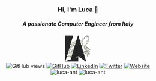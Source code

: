 <div align=center>
  <h3>Hi, I'm Luca 👋</h3>
  <h5>A passionate Computer Engineer from Italy</h5>
  <img width=70px src="https://raw.githubusercontent.com/luca-ant/luca-ant/main/LA_Q.png">
</div>

<div align=center>
  <img src="https://komarev.com/ghpvc/?username=luca-ant&label=GitHub%20profile%20views&color=28a745&style=flat&color=brightgreen" alt="GitHub views" />
  <a href="https://github.com/luca-ant"><img src="https://img.shields.io/github/followers/luca-ant.svg?label=GitHub&style=flat&color=brightgreen&logo=github" alt="GitHub"></a>
  <a href="https://www.linkedin.com/in/luca-ant"><img src="https://img.shields.io/badge/LinkedIn-blue?style=flat&color=blue&logo=linkedin" alt="LinkedIn"></a>
  <a href="https://twitter.com/luca_antognetti"><img src="https://img.shields.io/twitter/follow/luca_antognetti?label=Twitter&style=flat&color=blue&logo=twitter" alt="Twitter"></a>
  <a href="https://luca-ant.github.io"><img alt="Website" src="https://img.shields.io/website?down_color=critical&down_message=down&up_color=success&up_message=up&url=https%3A%2F%2Fluca-ant.github.io"></a>
</div>

<!--
<div align=center>
  <a href="https://github.com/ryo-ma/github-profile-trophy"><img src="https://github-profile-trophy.vercel.app/?username=luca-ant" alt="luca-ant" /></a>
</div>
-->

<!--
<div align=center>  
  <h3>Languages and Tools:</h3>
  <a href="https://www.cprogramming.com/" target="_blank"> <img src="https://raw.githubusercontent.com/devicons/devicon/master/icons/c/c-original.svg" alt="c" width="40" height="40"/> </a>
  <a href="https://www.java.com" target="_blank"> <img src="https://raw.githubusercontent.com/devicons/devicon/master/icons/java/java-original.svg" alt="java" width="40" height="40"/> </a>
<a href="https://www.python.org" target="_blank"> <img src="https://raw.githubusercontent.com/devicons/devicon/master/icons/python/python-original.svg" alt="python" width="40" height="40"/> </a>
  <a href="https://www.linux.org/" target="_blank"> <img src="https://raw.githubusercontent.com/devicons/devicon/master/icons/linux/linux-original.svg" alt="linux" width="40" height="40"/> </a>
  <a href="https://www.docker.com/" target="_blank"> <img src="https://raw.githubusercontent.com/devicons/devicon/master/icons/docker/docker-original-wordmark.svg" alt="docker" width="40" height="40"/> </a> 
  <a href="https://opencv.org/" target="_blank"> <img src="https://www.vectorlogo.zone/logos/opencv/opencv-icon.svg" alt="opencv" width="40" height="40"/> </a>
  <a href="https://www.tensorflow.org" target="_blank"> <img src="https://www.vectorlogo.zone/logos/tensorflow/tensorflow-icon.svg" alt="tensorflow" width="40" height="40"/> </a>
  <a href="https://scikit-learn.org/" target="_blank"> <img src="https://upload.wikimedia.org/wikipedia/commons/0/05/Scikit_learn_logo_small.svg" alt="scikit_learn" width="40" height="40"/> </a>
</div>
-->

<div align=center>
  <img height=100px src="https://github-readme-stats.vercel.app/api?username=luca-ant&show_icons=true&locale=en&theme=vue-dark" alt="luca-ant" />
  <img height=100px src="https://github-readme-stats.vercel.app/api/top-langs?username=luca-ant&show_icons=true&locale=en&layout=compact&theme=vue-dark" alt="luca-ant" />
  <!--   <img src="https://github-readme-streak-stats.herokuapp.com/?user=luca-ant&" alt="luca-ant" /> -->
</div>


<!--
**luca-ant/luca-ant** is a ✨ _special_ ✨ repository because its `README.md` (this file) appears on your GitHub profile.

Here are some ideas to get you started:

- 🔭 I’m currently working on ...
- 🌱 I’m currently learning ...
- 👯 I’m looking to collaborate on ...
- 🤔 I’m looking for help with ...
- 💬 Ask me about ...
- 📫 How to reach me: ...
- 😄 Pronouns: ...
- ⚡ Fun fact: ...
-->
